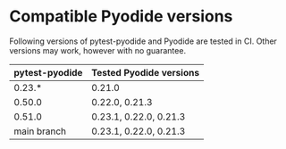 # Compatible Pyodide versions

Following versions of pytest-pyodide and Pyodide are tested in CI.
Other versions may work, however with no guarantee.

| pytest-pyodide | Tested Pyodide versions |
|----------------|-------------------------|
| 0.23.*         | 0.21.0                  |
| 0.50.0         | 0.22.0, 0.21.3          |
| 0.51.0         | 0.23.1, 0.22.0, 0.21.3  |
| main branch    | 0.23.1, 0.22.0, 0.21.3  |
